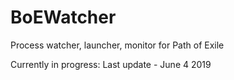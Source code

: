 # BoEWatcher
Process watcher, launcher, monitor for Path of Exile

Currently in progress: Last update - June 4 2019
